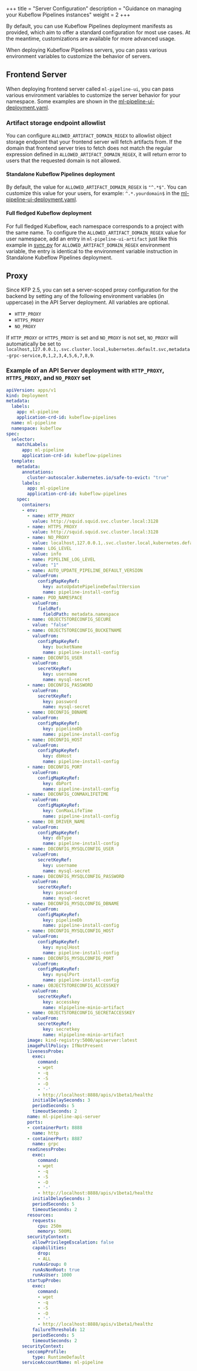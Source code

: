 +++
title = "Server Configuration"
description = "Guidance on managing your Kubeflow Pipelines instances"
weight = 2
+++


By default, you can use Kubeflow Pipelines deployment manifests as provided,
which aim to offer a standard configuration for most use cases. At the meantime,
customizations are available for more advanced usage.

When deploying Kubeflow Pipelines servers, you can pass various environment variables
to customize the behavior of servers.

## Frontend Server

When deploying frontend server called `ml-pipeline-ui`, you can pass various environment
variables to customize the server behavior for your namespace. Some examples are shown
in the [ml-pipeline-ui-deployment.yaml](https://github.com/kubeflow/pipelines/blob/b630d5c8ae7559be0011e67f01e3aec1946ef765/manifests/kustomize/base/pipeline/ml-pipeline-ui-deployment.yaml#L32-L50).

### Artifact storage endpoint allowlist

You can configure `ALLOWED_ARTIFACT_DOMAIN_REGEX` to allowlist object storage endpoint
that your frontend server will fetch artifacts from. If the domain that frontend server
tries to fetch does not match the regular expression defined in
`ALLOWED_ARTIFACT_DOMAIN_REGEX`, it will return error to users that the requested domain
is not allowed.

#### Standalone Kubeflow Pipelines deployment

By default, the value for `ALLOWED_ARTIFACT_DOMAIN_REGEX` is `"^.*$"`. You can customize
this value for your users, for example: `^.*.yourdomain$` in the
[ml-pipeline-ui-deployment.yaml](https://github.com/kubeflow/pipelines/blob/b630d5c8ae7559be0011e67f01e3aec1946ef765/manifests/kustomize/base/pipeline/ml-pipeline-ui-deployment.yaml#L32-L50).


#### Full fledged Kubeflow deployment

For full fledged Kubeflow, each namespace corresponds to a project with the same name.
To configure the `ALLOWED_ARTIFACT_DOMAIN_REGEX` value for user namespace, add an entry in `ml-pipeline-ui-artifact`
just like this example in [sync.py](https://github.com/kubeflow/pipelines/blob/b630d5c8ae7559be0011e67f01e3aec1946ef765/manifests/kustomize/base/installs/multi-user/pipelines-profile-controller/sync.py#L304-L310) for `ALLOWED_ARTIFACT_DOMAIN_REGEX` environment variable,
the entry is identical to the environment variable instruction in Standalone Kubeflow Pipelines
deployment.

## Proxy

Since KFP 2.5, you can set a server-scoped proxy configuration for the backend by setting any of the following environment variables (in uppercase) in the 
API Server deployment. All variables are optional.

- `HTTP_PROXY`
- `HTTPS_PROXY`
- `NO_PROXY`

If `HTTP_PROXY` or `HTTPS_PROXY` is set and `NO_PROXY` is not set, `NO_PROXY` will automatically be set to `localhost,127.0.0.1,.svc.cluster.local,kubernetes.default.svc,metadata-grpc-service,0,1,2,3,4,5,6,7,8,9`.

### Example of an API Server deployment with `HTTP_PROXY`, `HTTPS_PROXY`, and `NO_PROXY` set

```yaml
apiVersion: apps/v1
kind: Deployment
metadata:
  labels:
    app: ml-pipeline
    application-crd-id: kubeflow-pipelines
  name: ml-pipeline
  namespace: kubeflow
spec:
  selector:
    matchLabels:
      app: ml-pipeline
      application-crd-id: kubeflow-pipelines
  template:
    metadata:
      annotations:
        cluster-autoscaler.kubernetes.io/safe-to-evict: "true"
      labels:
        app: ml-pipeline
        application-crd-id: kubeflow-pipelines
    spec:
      containers:
      - env:
        - name: HTTP_PROXY
          value: http://squid.squid.svc.cluster.local:3128
        - name: HTTPS_PROXY
          value: http://squid.squid.svc.cluster.local:3128
        - name: NO_PROXY
          value: localhost,127.0.0.1,.svc.cluster.local,kubernetes.default.svc,metadata-grpc-service,0,1,2,3,4,5,6,7,8,9
        - name: LOG_LEVEL
          value: info
        - name: PIPELINE_LOG_LEVEL
          value: "1"
        - name: AUTO_UPDATE_PIPELINE_DEFAULT_VERSION
          valueFrom:
            configMapKeyRef:
              key: autoUpdatePipelineDefaultVersion
              name: pipeline-install-config
        - name: POD_NAMESPACE
          valueFrom:
            fieldRef:
              fieldPath: metadata.namespace
        - name: OBJECTSTORECONFIG_SECURE
          value: "false"
        - name: OBJECTSTORECONFIG_BUCKETNAME
          valueFrom:
            configMapKeyRef:
              key: bucketName
              name: pipeline-install-config
        - name: DBCONFIG_USER
          valueFrom:
            secretKeyRef:
              key: username
              name: mysql-secret
        - name: DBCONFIG_PASSWORD
          valueFrom:
            secretKeyRef:
              key: password
              name: mysql-secret
        - name: DBCONFIG_DBNAME
          valueFrom:
            configMapKeyRef:
              key: pipelineDb
              name: pipeline-install-config
        - name: DBCONFIG_HOST
          valueFrom:
            configMapKeyRef:
              key: dbHost
              name: pipeline-install-config
        - name: DBCONFIG_PORT
          valueFrom:
            configMapKeyRef:
              key: dbPort
              name: pipeline-install-config
        - name: DBCONFIG_CONMAXLIFETIME
          valueFrom:
            configMapKeyRef:
              key: ConMaxLifeTime
              name: pipeline-install-config
        - name: DB_DRIVER_NAME
          valueFrom:
            configMapKeyRef:
              key: dbType
              name: pipeline-install-config
        - name: DBCONFIG_MYSQLCONFIG_USER
          valueFrom:
            secretKeyRef:
              key: username
              name: mysql-secret
        - name: DBCONFIG_MYSQLCONFIG_PASSWORD
          valueFrom:
            secretKeyRef:
              key: password
              name: mysql-secret
        - name: DBCONFIG_MYSQLCONFIG_DBNAME
          valueFrom:
            configMapKeyRef:
              key: pipelineDb
              name: pipeline-install-config
        - name: DBCONFIG_MYSQLCONFIG_HOST
          valueFrom:
            configMapKeyRef:
              key: mysqlHost
              name: pipeline-install-config
        - name: DBCONFIG_MYSQLCONFIG_PORT
          valueFrom:
            configMapKeyRef:
              key: mysqlPort
              name: pipeline-install-config
        - name: OBJECTSTORECONFIG_ACCESSKEY
          valueFrom:
            secretKeyRef:
              key: accesskey
              name: mlpipeline-minio-artifact
        - name: OBJECTSTORECONFIG_SECRETACCESSKEY
          valueFrom:
            secretKeyRef:
              key: secretkey
              name: mlpipeline-minio-artifact
        image: kind-registry:5000/apiserver:latest
        imagePullPolicy: IfNotPresent
        livenessProbe:
          exec:
            command:
            - wget
            - -q
            - -S
            - -O
            - '-'
            - http://localhost:8888/apis/v1beta1/healthz
          initialDelaySeconds: 3
          periodSeconds: 5
          timeoutSeconds: 2
        name: ml-pipeline-api-server
        ports:
        - containerPort: 8888
          name: http
        - containerPort: 8887
          name: grpc
        readinessProbe:
          exec:
            command:
            - wget
            - -q
            - -S
            - -O
            - '-'
            - http://localhost:8888/apis/v1beta1/healthz
          initialDelaySeconds: 3
          periodSeconds: 5
          timeoutSeconds: 2
        resources:
          requests:
            cpu: 250m
            memory: 500Mi
        securityContext:
          allowPrivilegeEscalation: false
          capabilities:
            drop:
            - ALL
          runAsGroup: 0
          runAsNonRoot: true
          runAsUser: 1000
        startupProbe:
          exec:
            command:
            - wget
            - -q
            - -S
            - -O
            - '-'
            - http://localhost:8888/apis/v1beta1/healthz
          failureThreshold: 12
          periodSeconds: 5
          timeoutSeconds: 2
      securityContext:
        seccompProfile:
          type: RuntimeDefault
      serviceAccountName: ml-pipeline
```
